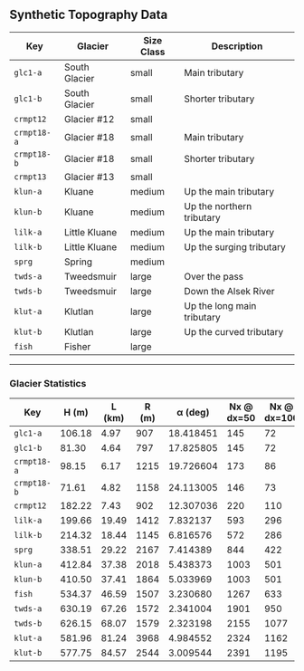 ## Synthetic Topography Data


| Key         | Glacier       | Size Class |  Description               |
|-------------|---------------|------------|----------------------------|
| `glc1-a`    | South Glacier | small      | Main tributary             |
| `glc1-b`    | South Glacier | small      | Shorter tributary          |
| `crmpt12  ` | Glacier #12   | small      |                            |
| `crmpt18-a` | Glacier #18   | small      | Main tributary             |
| `crmpt18-b` | Glacier #18   | small      | Shorter tributary          |
| `crmpt13  ` | Glacier #13   | small      |                            |
| `klun-a`    | Kluane        | medium     | Up the main tributary      |
| `klun-b`    | Kluane        | medium     | Up the northern tributary  |
| `lilk-a`    | Little Kluane | medium     | Up the main tributary      |
| `lilk-b`    | Little Kluane | medium     | Up the surging tributary   |
| `sprg`      | Spring        | medium     |                            |
| `twds-a`    | Tweedsmuir    | large      | Over the pass              |
| `twds-b`    | Tweedsmuir    | large      | Down the Alsek River       |
| `klut-a`    | Klutlan       | large      | Up the long main tributary |
| `klut-b`    | Klutlan       | large      | Up the curved tributary    |
| `fish`      | Fisher        | large      |                            |

----

### Glacier Statistics

| Key          | H (m)  | L (km)   | R (m)  |  α (deg)  |  Nx @ dx=50  | Nx @ dx=100 | Nx @ dx=200 | Nx @ dx=250 |
|--------------|--------|----------|--------|-----------|--------------|-------------|-------------|-------------|
| `glc1-a`     | 106.18 |     4.97 |    907 | 18.418451 |          145 |          72 |          36 |          29 |
| `glc1-b`     |  81.30 |     4.64 |    797 | 17.825805 |          145 |          72 |          36 |          29 |
| `crmpt18-a`  |  98.15 |     6.17 |   1215 | 19.726604 |          173 |          86 |          43 |          34 |
| `crmpt18-b`  |  71.61 |     4.82 |   1158 | 24.113005 |          146 |          73 |          36 |          29 |
| `crmpt12`    | 182.22 |     7.43 |    902 | 12.307036 |          220 |         110 |          55 |          44 |
| `lilk-a`     | 199.66 |    19.49 |   1412 |  7.832137 |          593 |         296 |         148 |         118 |
| `lilk-b`     | 214.32 |    18.44 |   1145 |  6.816576 |          572 |         286 |         143 |         114 |
| `sprg`       | 338.51 |    29.22 |   2167 |  7.414389 |          844 |         422 |         211 |         168 |
| `klun-a`     | 412.84 |    37.38 |   2018 |  5.438373 |         1003 |         501 |         250 |         200 |
| `klun-b`     | 410.50 |    37.41 |   1864 |  5.033969 |         1003 |         501 |         250 |         200 |
| `fish`       | 534.37 |    46.59 |   1507 |  3.230680 |         1267 |         633 |         316 |         253 |
| `twds-a`     | 630.19 |    67.26 |   1572 |  2.341004 |         1901 |         950 |         475 |         380 |
| `twds-b`     | 626.15 |    68.07 |   1579 |  2.323198 |         2155 |        1077 |         538 |         431 |
| `klut-a`     | 581.96 |    81.24 |   3968 |  4.984552 |         2324 |        1162 |         581 |         464 |
| `klut-b`     | 577.75 |    84.57 |   2544 |  3.009544 |         2391 |        1195 |         597 |         478 |
